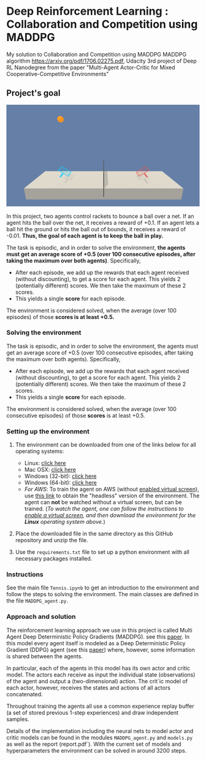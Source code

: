 # Deep Reinforcement Learning : Collaboration and Competition using MADDPG
My solution to Collaboration and Competition using MADDPG MADDPG algorithm https://arxiv.org/pdf/1706.02275.pdf, Udacity 3rd project of Deep RL Nanodegree from the paper "Multi-Agent Actor-Critic for Mixed Cooperative-Competitive Environments"

## Project's goal

![Tennis Agents](images/tennis.png)

In this project, two agents control rackets to bounce a ball over a net. If an agent hits the ball over the net, it receives a reward of +0.1.  If an agent lets a ball hit the ground or hits the ball out of bounds, it receives a reward of -0.01.  **Thus, the goal of each agent is to keep the ball in play.**

The task is episodic, and in order to solve the environment, **the agents must get an average score of +0.5 (over 100 consecutive episodes, after taking the maximum over both agents)**. Specifically,

- After each episode, we add up the rewards that each agent received (without discounting), to get a score for each agent. This yields 2 (potentially different) scores. We then take the maximum of these 2 scores.
- This yields a single **score** for each episode.

The environment is considered solved, when the average (over 100 episodes) of those **scores is at least +0.5.**

### Solving the environment

The task is episodic, and in order to solve the environment, the agents must get an average score of +0.5 (over 100 consecutive episodes, after taking the maximum over both agents). Specifically,

- After each episode, we add up the rewards that each agent received (without discounting), to get a score for each agent. This yields 2 (potentially different) scores. We then take the maximum of these 2 scores.
- This yields a single **score** for each episode.

The environment is considered solved, when the average (over 100 consecutive episodes) of those **scores** is at least +0.5.

### Setting up the environment

1. The environment can be downloaded from one of the links below for all operating systems:
    - Linux: [click here](https://s3-us-west-1.amazonaws.com/udacity-drlnd/P3/Tennis/Tennis_Linux.zip)
    - Mac OSX: [click here](https://s3-us-west-1.amazonaws.com/udacity-drlnd/P3/Tennis/Tennis.app.zip)
    - Windows (32-bit): [click here](https://s3-us-west-1.amazonaws.com/udacity-drlnd/P3/Tennis/Tennis_Windows_x86.zip)
    - Windows (64-bit): [click here](https://s3-us-west-1.amazonaws.com/udacity-drlnd/P3/Tennis/Tennis_Windows_x86_64.zip)
    - _For AWS_: To train the agent on AWS (without [enabled virtual screen](https://github.com/Unity-Technologies/ml-agents/blob/master/docs/Training-on-Amazon-Web-Service.md)), use [this link](https://s3-us-west-1.amazonaws.com/udacity-drlnd/P3/Tennis/Tennis_Linux_NoVis.zip) to obtain the "headless" version of the environment.  The agent can **not** be watched without a virtual screen, but can be trained.  (_To watch the agent, one can follow the instructions to [enable a virtual screen](https://github.com/Unity-Technologies/ml-agents/blob/master/docs/Training-on-Amazon-Web-Service.md), and then download the environment for the **Linux** operating system above._)

2. Place the downloaded file in the same directory as this GitHub repository and unzip the file.

3. Use the `requirements.txt` file to set up a python environment with all necessary packages installed.

### Instructions

See the main file `Tennis.ipynb` to get an introduction to the environment and follow the steps to solving the environment. The main classes are defined in the file `MADDPG_agent.py`.

### Approach and solution

The reinforcement learning approach we use in this project is called Multi Agent Deep Deterministic Policy Gradients (MADDPG). see this [paper](https://papers.nips.cc/paper/7217-multi-agent-actor-critic-for-mixed-cooperative-competitive-environments.pdf). In this model every agent itself is modeled as a Deep Deterministic Policy Gradient (DDPG) agent (see this [paper](https://arxiv.org/pdf/1509.02971.pdf)) where, however, some information is shared between the agents.

In particular, each of the agents in this model has its own actor and critic model. The actors each receive as input the individual state (observations) of the agent and output a (two-dimensional) action. The crit`ic model of each actor, however, receives the states and actions of all actors concatenated.

Throughout training the agents all use a common experience replay buffer (a set of stored previous 1-step experiences) and draw independent samples.

Details of the implementation including the neural nets to model actor and critic models can be found in the modules `MADDPG_agent.py` and `models.py` as well as the report (report.pdf`). With the current set of models and hyperparameters the environment can be solved in around 3200 steps.